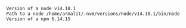     Version of a node v14.18.1
    Path to a node /home/armalit/.nvm/versions/node/v14.18.1/bin/node
    Version of a npm 6.14.15
